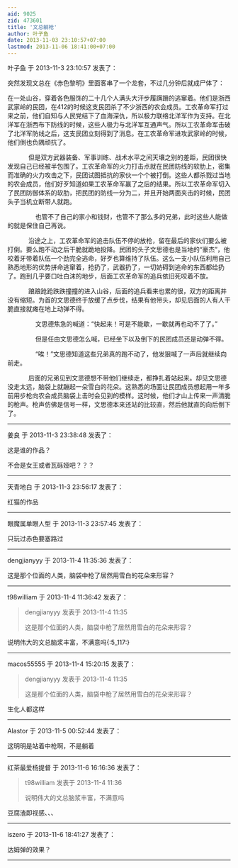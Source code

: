 ```yaml
---
aid: 9025
zid: 473601
title: '文总躺枪'
author: 叶子鱼
date: 2013-11-03 23:10:57+07:00
lastmod: 2013-11-06 18:41:00+07:00
---
```


叶子鱼 于 2013-11-3 23:10:57 发表了：

突然发现文总在《赤色黎明》里面客串了一个龙套，不过几分钟后就成尸体了：

在一处山谷，穿着各色服饰的二十几个人满头大汗步履蹒跚的逃窜着。他们是浙西武家岭的民团，在412的时候这支民团杀了不少浙西的农会成员。工农革命军打过来之前，他们自知与人民党结下了血海深仇，所以极力联络北洋军作为支持。在北洋军在浙西布下防线的时候，这些人极力与北洋军互通声气。所以工农革命军击破了北洋军防线之后，这支民团立刻得到了消息。在工农革命军进攻武家岭的时候，他们倒也负隅顽抗了。

            但是双方武器装备、军事训练、战术水平之间天壤之别的差距，民团很快发现自己已经被半包围了。工农革命军的火力打击点就在民团防线的软肋上，密集而准确的火力攻击之下，民团试图抵抗的家伙一个个被打倒。这些人都杀戮过当地的农会成员，他们好歹知道如果工农革命军赢了之后的结果。所以工农革命军切入了民团防御体系的软肋，把民团的防线一分为二，并且开始两面夹击的时候，民团头子当机立断带人就跑。

                也管不了自己的家小和钱财，也管不了那么多的兄弟，此时这些人能做的就是保住自己再说。

            沿途之上，工农革命军的追击队伍不停的放枪，留在最后的家伙们要么被打倒。要么跑不动之后干脆就跪地投降。民团的头子文思德也是当地的“豪杰”，他咬着牙带着队伍一个劲完全逃命，好歹也算维持了队伍。这么一支小队伍利用自己熟悉地形的优势拼命逃窜着，抢扔了，武器扔了，一切妨碍到逃命的东西都给扔了。跑到几乎要口吐白沫的地步，后面工农革命军的追兵依旧死咬着不放。

            踉踉跄跄跌跌撞撞的进入山谷，后面的追兵看来也累的很，双方的距离并没有缩短。为首的文思德终于放缓了点步伐，结果有他带头，却见后面的人有人干脆直接就瘫在地上动弹不得。

                文思德焦急的喊道：“快起来！可是不能歇，一歇就再也动不了了。”

                但是任由文思德怎么喊，已经坐下以及倒下的民团成员还是动弹不得。

                “唉！”文思德知道这些兄弟真的跑不动了，他发狠喊了一声后就继续向前走。

            后面的兄弟见到文思德想不带他们继续走，都挣扎着站起来。却见文思德没走太远，脑袋上就蹦起一朵雪白的花朵。这熟悉的场面让民团成员想起用一年多前用步枪向农会成员脑袋上击时会见到的模样。这时候，他们才山上传来一声清脆的枪声。枪声仿佛是信号一样，文思德本来还站的比较直，然后他就直的向后倒下了。

---------

姜良 于 2013-11-3 23:38:48 发表了：

这是谁的作品？

不会是女王或者瓦砾娅吧？？？

---------

天青地白 于 2013-11-3 23:56:17 发表了：

红猫的作品

---------

眼魔属单眼人型 于 2013-11-3 23:57:45 发表了：

只玩过赤色要塞路过

---------

dengjianyyy 于 2013-11-4 11:35:36 发表了：

这是那个位面的人类，脑袋中枪了居然用雪白的花朵来形容？

---------

t98william 于 2013-11-4 11:36:42 发表了：

> dengjianyyy 发表于 2013-11-4 11:35
> 
> 这是那个位面的人类，脑袋中枪了居然用雪白的花朵来形容？



说明伟大的文总脑浆丰富，不满意吗{:5\_117:}

---------

macos55555 于 2013-11-4 15:20:15 发表了：

> dengjianyyy 发表于 2013-11-4 11:35
> 
> 这是那个位面的人类，脑袋中枪了居然用雪白的花朵来形容？



生化人都这样

---------

Alastor 于 2013-11-5 00:52:44 发表了：

这明明是站着中枪啊，不是躺着

---------

红茶最爱杨提督 于 2013-11-6 16:16:36 发表了：

> t98william 发表于 2013-11-4 11:36
> 
> 说明伟大的文总脑浆丰富，不满意吗



豆腐渣即视感、、、

---------

iszero 于 2013-11-6 18:41:27 发表了：

达姆弹的效果？

---------


